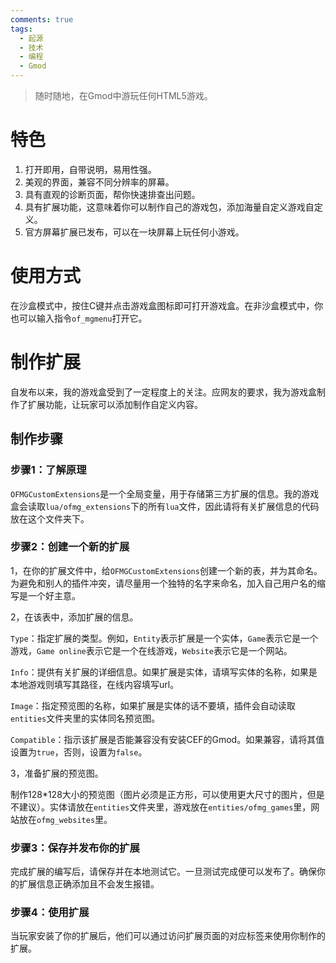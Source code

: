 ```yaml
---
comments: true
tags:
  - 起源
  - 技术
  - 编程
  - Gmod
---
```


> 随时随地，在Gmod中游玩任何HTML5游戏。

# 特色

1. 打开即用，自带说明，易用性强。
2. 美观的界面，兼容不同分辨率的屏幕。
3. 具有直观的诊断页面，帮你快速排查出问题。
4. 具有扩展功能，这意味着你可以制作自己的游戏包，添加海量自定义游戏自定义。
5. 官方屏幕扩展已发布，可以在一块屏幕上玩任何小游戏。

# 使用方式

在沙盒模式中，按住C键并点击游戏盒图标即可打开游戏盒。在非沙盒模式中，你也可以输入指令`of_mgmenu`打开它。

# 制作扩展

自发布以来，我的游戏盒受到了一定程度上的关注。应网友的要求，我为游戏盒制作了扩展功能，让玩家可以添加制作自定义内容。

## 制作步骤

### 步骤1：了解原理

`OFMGCustomExtensions`是一个全局变量，用于存储第三方扩展的信息。我的游戏盒会读取`lua/ofmg_extensions`下的所有`lua`文件，因此请将有关扩展信息的代码放在这个文件夹下。

### 步骤2：创建一个新的扩展

1，在你的扩展文件中，给`OFMGCustomExtensions`创建一个新的表，并为其命名。为避免和别人的插件冲突，请尽量用一个独特的名字来命名，加入自己用户名的缩写是一个好主意。

2，在该表中，添加扩展的信息。

`Type`：指定扩展的类型。例如，`Entity`表示扩展是一个实体，`Game`表示它是一个游戏，`Game online`表示它是一个在线游戏，`Website`表示它是一个网站。

`Info`：提供有关扩展的详细信息。如果扩展是实体，请填写实体的名称，如果是本地游戏则填写其路径，在线内容填写url。

`Image`：指定预览图的名称，如果扩展是实体的话不要填，插件会自动读取`entities`文件夹里的实体同名预览图。

`Compatible`：指示该扩展是否能兼容没有安装CEF的Gmod。如果兼容，请将其值设置为`true`，否则，设置为`false`。

3，准备扩展的预览图。

制作128*128大小的预览图（图片必须是正方形，可以使用更大尺寸的图片，但是不建议）。实体请放在`entities`文件夹里，游戏放在`entities/ofmg_games`里，网站放在`ofmg_websites`里。

### 步骤3：保存并发布你的扩展

完成扩展的编写后，请保存并在本地测试它。一旦测试完成便可以发布了。确保你的扩展信息正确添加且不会发生报错。

### 步骤4：使用扩展

当玩家安装了你的扩展后，他们可以通过访问扩展页面的对应标签来使用你制作的扩展。
